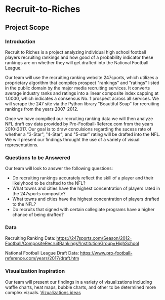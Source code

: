 # Recruit-to-Riches

## Project Scope

### Introduction
Recruit to Riches is a project analyzing individual high school football players recruiting rankings and how good of a probability indicator these rankings are on whether they will get drafted into the National Football League.

Our team will use the recruiting ranking website 247sports, which utilizes a proprietary algorithm that compiles prospect "rankings" and "ratings" listed in the public domain by the major media recruiting services. It converts average industry ranks and ratings into a linear composite index capping at 1.0000, which indicates a consensus No. 1 prospect across all services. We will scrape the 247 site via the Python library "Beautiful Soup" for recruiting rankings from the years 2007-2012.

Once we have compilied our recruiting ranking data we will then analyze NFL draft csv data provided by Pro-Football-Referce.com from the years 2010-2017. Our goal is to draw conculsions regarding the sucess rate of whether a "3-Star", "4-Star", and "5-star" rating will be drafted into the NFL. We will present our findings throught the use of a variety of visual representations.

### Questions to be Answered 
Our team will look to answer the following questions:

* Do recruiting rankings accurately reflect the skill of a player and their likelyhood to be drafted to the NFL?
* What towns and cities have the highest concentration of players rated in the 247sports composite?
* What towns and cities have the highest concentration of players drafted to the NFL? 
* Do recruits that signed with certain collegiate programs have a higher chance of being drafted?


### Data
Recruiting Ranking Data: https://247sports.com/Season/2012-Football/CompositeRecruitRankings?InstitutionGroup=HighSchool

National Football League Draft Data: https://www.pro-football-reference.com/years/2017/draft.htm

### Visualization Inspiration
Our team will present our findings in a variety of visualizations including waffle charts, heat maps, bubble charts, and other to be determined more complex vizuals. [Vizualizations ideas](example_visuals.md)


